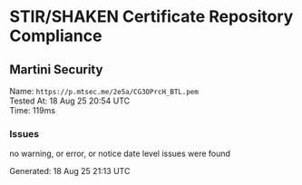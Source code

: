 # STIR/SHAKEN Certificate Repository Compliance

## Martini Security

Name: `https://p.mtsec.me/2e5a/CG3OPrcH_BTL.pem`\
Tested At: 18 Aug 25 20:54 UTC\
Time: 119ms

### Issues

no warning, or error, or notice date level issues were found

Generated: 18 Aug 25 21:13 UTC